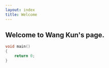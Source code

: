 ```yaml
---
layout: index
title: Welcome
---
```

## Welcome to Wang Kun's page.

```c++
void main()
{
    return 0;
}
```


